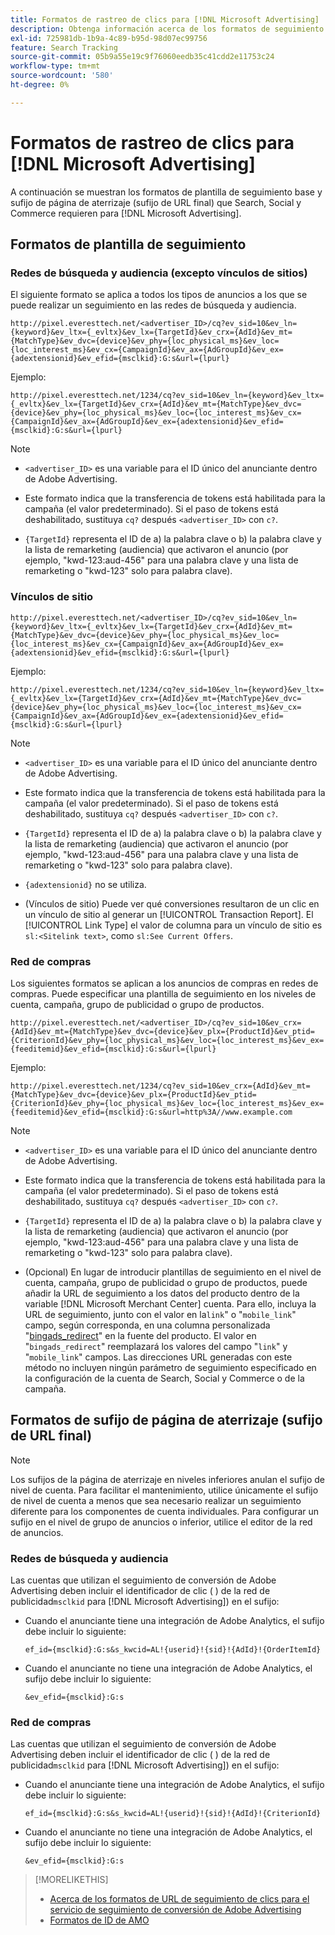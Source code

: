 ```yaml
---
title: Formatos de rastreo de clics para [!DNL Microsoft Advertising]
description: Obtenga información acerca de los formatos de seguimiento de clics para [!DNL Microsoft Advertising] cuentas.
exl-id: 725981db-1b9a-4c89-b95d-98d07ec99756
feature: Search Tracking
source-git-commit: 05b9a55e19c9f76060eedb35c41cdd2e11753c24
workflow-type: tm+mt
source-wordcount: '580'
ht-degree: 0%

---
```


# Formatos de rastreo de clics para [!DNL Microsoft Advertising]

A continuación se muestran los formatos de plantilla de seguimiento base y sufijo de página de aterrizaje (sufijo de URL final) que Search, Social y Commerce requieren para [!DNL Microsoft Advertising].

## Formatos de plantilla de seguimiento

### Redes de búsqueda y audiencia (excepto vínculos de sitios)

El siguiente formato se aplica a todos los tipos de anuncios a los que se puede realizar un seguimiento en las redes de búsqueda y audiencia.

`http://pixel.everesttech.net/<advertiser_ID>/cq?ev_sid=10&ev_ln={keyword}&ev_ltx={_evltx}&ev_lx={TargetId}&ev_crx={AdId}&ev_mt={MatchType}&ev_dvc={device}&ev_phy={loc_physical_ms}&ev_loc={loc_interest_ms}&ev_cx={CampaignId}&ev_ax={AdGroupId}&ev_ex={adextensionid}&ev_efid={msclkid}:G:s&url={lpurl}`

Ejemplo:

`http://pixel.everesttech.net/1234/cq?ev_sid=10&ev_ln={keyword}&ev_ltx={_evltx}&ev_lx={TargetId}&ev_crx={AdId}&ev_mt={MatchType}&ev_dvc={device}&ev_phy={loc_physical_ms}&ev_loc={loc_interest_ms}&ev_cx={CampaignId}&ev_ax={AdGroupId}&ev_ex={adextensionid}&ev_efid={msclkid}:G:s&url={lpurl}`

>[!NOTE]
>
>* `<advertiser_ID>` es una variable para el ID único del anunciante dentro de Adobe Advertising.
>
>* Este formato indica que la transferencia de tokens está habilitada para la campaña (el valor predeterminado). Si el paso de tokens está deshabilitado, sustituya `cq?` después `<advertiser_ID>` con `c?`.
>
>* `{TargetId}` representa el ID de a) la palabra clave o b) la palabra clave y la lista de remarketing (audiencia) que activaron el anuncio (por ejemplo, &quot;kwd-123:aud-456&quot; para una palabra clave y una lista de remarketing o &quot;kwd-123&quot; solo para palabra clave).

### Vínculos de sitio

`http://pixel.everesttech.net/<advertiser_ID>/cq?ev_sid=10&ev_ln={keyword}&ev_ltx={_evltx}&ev_lx={TargetId}&ev_crx={AdId}&ev_mt={MatchType}&ev_dvc={device}&ev_phy={loc_physical_ms}&ev_loc={loc_interest_ms}&ev_cx={CampaignId}&ev_ax={AdGroupId}&ev_ex={adextensionid}&ev_efid={msclkid}:G:s&url={lpurl}`

Ejemplo:

`http://pixel.everesttech.net/1234/cq?ev_sid=10&ev_ln={keyword}&ev_ltx={_evltx}&ev_lx={TargetId}&ev_crx={AdId}&ev_mt={MatchType}&ev_dvc={device}&ev_phy={loc_physical_ms}&ev_loc={loc_interest_ms}&ev_cx={CampaignId}&ev_ax={AdGroupId}&ev_ex={adextensionid}&ev_efid={msclkid}:G:s&url={lpurl}`

>[!NOTE]
>
>* `<advertiser_ID>` es una variable para el ID único del anunciante dentro de Adobe Advertising.
>
>* Este formato indica que la transferencia de tokens está habilitada para la campaña (el valor predeterminado). Si el paso de tokens está deshabilitado, sustituya `cq?` después `<advertiser_ID>` con `c?`.
>
>* `{TargetId}` representa el ID de a) la palabra clave o b) la palabra clave y la lista de remarketing (audiencia) que activaron el anuncio (por ejemplo, &quot;kwd-123:aud-456&quot; para una palabra clave y una lista de remarketing o &quot;kwd-123&quot; solo para palabra clave).
>
>* `{adextensionid}` no se utiliza.
>
>* (Vínculos de sitio) Puede ver qué conversiones resultaron de un clic en un vínculo de sitio al generar un [!UICONTROL Transaction Report]. El [!UICONTROL Link Type] el valor de columna para un vínculo de sitio es `sl:<Sitelink text>`, como `sl:See Current Offers`.

### Red de compras

Los siguientes formatos se aplican a los anuncios de compras en redes de compras. Puede especificar una plantilla de seguimiento en los niveles de cuenta, campaña, grupo de publicidad o grupo de productos.

`http://pixel.everesttech.net/<advertiser_ID>/cq?ev_sid=10&ev_crx={AdId}&ev_mt={MatchType}&ev_dvc={device}&ev_plx={ProductId}&ev_ptid={CriterionId}&ev_phy={loc_physical_ms}&ev_loc={loc_interest_ms}&ev_ex={feeditemid}&ev_efid={msclkid}:G:s&url={lpurl}`

Ejemplo:

`http://pixel.everesttech.net/1234/cq?ev_sid=10&ev_crx={AdId}&ev_mt={MatchType}&ev_dvc={device}&ev_plx={ProductId}&ev_ptid={CriterionId}&ev_phy={loc_physical_ms}&ev_loc={loc_interest_ms}&ev_ex={feeditemid}&ev_efid={msclkid}:G:s&url=http%3A//www.example.com`

>[!NOTE]
>
>* `<advertiser_ID>` es una variable para el ID único del anunciante dentro de Adobe Advertising.
>
>* Este formato indica que la transferencia de tokens está habilitada para la campaña (el valor predeterminado). Si el paso de tokens está deshabilitado, sustituya `cq?` después `<advertiser_ID>` con `c?`.
>
>* `{TargetId}` representa el ID de a) la palabra clave o b) la palabra clave y la lista de remarketing (audiencia) que activaron el anuncio (por ejemplo, &quot;kwd-123:aud-456&quot; para una palabra clave y una lista de remarketing o &quot;kwd-123&quot; solo para palabra clave).
>
>* (Opcional) En lugar de introducir plantillas de seguimiento en el nivel de cuenta, campaña, grupo de publicidad o grupo de productos, puede añadir la URL de seguimiento a los datos del producto dentro de la variable [!DNL Microsoft Merchant Center] cuenta. Para ello, incluya la URL de seguimiento, junto con el valor en la`link`&quot; o &quot;`mobile_link`&quot; campo, según corresponda, en una columna personalizada &quot;[bingads_redirect](https://help.bingads.microsoft.com/#apex/3/en/51084/0)&quot; en la fuente del producto. El valor en &quot;`bingads_redirect`&quot; reemplazará los valores del campo &quot;`link`&quot; y &quot;`mobile_link`&quot; campos. Las direcciones URL generadas con este método no incluyen ningún parámetro de seguimiento especificado en la configuración de la cuenta de Search, Social y Commerce o de la campaña.

## Formatos de sufijo de página de aterrizaje (sufijo de URL final)

>[!NOTE]
>
>Los sufijos de la página de aterrizaje en niveles inferiores anulan el sufijo de nivel de cuenta. Para facilitar el mantenimiento, utilice únicamente el sufijo de nivel de cuenta a menos que sea necesario realizar un seguimiento diferente para los componentes de cuenta individuales. Para configurar un sufijo en el nivel de grupo de anuncios o inferior, utilice el editor de la red de anuncios.

### Redes de búsqueda y audiencia

Las cuentas que utilizan el seguimiento de conversión de Adobe Advertising deben incluir el identificador de clic ( ) de la red de publicidad`msclkid` para [!DNL Microsoft Advertising]) en el sufijo:

* Cuando el anunciante tiene una integración de Adobe Analytics, el sufijo debe incluir lo siguiente:

  `ef_id={msclkid}:G:s&s_kwcid=AL!{userid}!{sid}!{AdId}!{OrderItemId}`

* Cuando el anunciante no tiene una integración de Adobe Analytics, el sufijo debe incluir lo siguiente:

  `&ev_efid={msclkid}:G:s`

### Red de compras

Las cuentas que utilizan el seguimiento de conversión de Adobe Advertising deben incluir el identificador de clic ( ) de la red de publicidad`msclkid` para [!DNL Microsoft Advertising]) en el sufijo:

* Cuando el anunciante tiene una integración de Adobe Analytics, el sufijo debe incluir lo siguiente:

  `ef_id={msclkid}:G:s&s_kwcid=AL!{userid}!{sid}!{AdId}!{CriterionId}`

* Cuando el anunciante no tiene una integración de Adobe Analytics, el sufijo debe incluir lo siguiente:

  `&ev_efid={msclkid}:G:s`

>[!MORELIKETHIS]
>
>* [Acerca de los formatos de URL de seguimiento de clics para el servicio de seguimiento de conversión de Adobe Advertising](formats-click-tracking-about.md)
>* [Formatos de ID de AMO](/help/integrations/analytics/ids.md#amo-id-formats)
